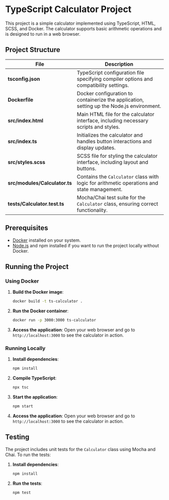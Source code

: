 # TypeScript Calculator Project

This project is a simple calculator implemented using TypeScript, HTML, SCSS, and Docker. The calculator supports basic arithmetic operations and is designed to run in a web browser.

## Project Structure

| File                          | Description                                                                               |
|-------------------------------|-------------------------------------------------------------------------------------------|
| **tsconfig.json**             | TypeScript configuration file specifying compiler options and compatibility settings.     |
| **Dockerfile**                | Docker configuration to containerize the application, setting up the Node.js environment. |
| **src/index.html**            | Main HTML file for the calculator interface, including necessary scripts and styles.      |
| **src/index.ts**              | Initializes the calculator and handles button interactions and display updates.           |
| **src/styles.scss**           | SCSS file for styling the calculator interface, including layout and buttons.             |
| **src/modules/Calculator.ts** | Contains the `Calculator` class with logic for arithmetic operations and state management.|
| **tests/Calculator.test.ts**  | Mocha/Chai test suite for the `Calculator` class, ensuring correct functionality.         |

## Prerequisites

- [Docker](https://www.docker.com/) installed on your system.
- [Node.js](https://nodejs.org/) and npm installed if you want to run the project locally without Docker.

## Running the Project

### Using Docker

1. **Build the Docker image**:
   ```sh
   docker build -t ts-calculator .
   ```

2. **Run the Docker container**:
   ```sh
   docker run -p 3000:3000 ts-calculator
   ```

3. **Access the application**:
   Open your web browser and go to `http://localhost:3000` to see the calculator in action.

### Running Locally

1. **Install dependencies**:
   ```sh
   npm install
   ```

2. **Compile TypeScript**:
   ```sh
   npx tsc
   ```

3. **Start the application**:
   ```sh
   npm start
   ```

4. **Access the application**:
   Open your web browser and go to `http://localhost:3000` to see the calculator in action.

## Testing

The project includes unit tests for the `Calculator` class using Mocha and Chai. To run the tests:

1. **Install dependencies**:
   ```sh
   npm install
   ```

2. **Run the tests**:
   ```sh
   npm test
   ```
